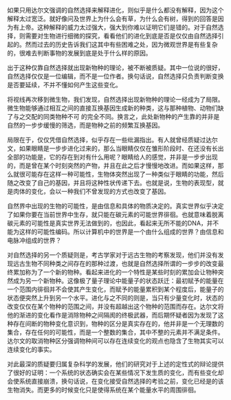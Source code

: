 如果只用达尔文强调的自然选择来解释进化，则似乎是什么都没有解释，因为这个解释太过宽泛。就好像问及世界上为什么会有草，为什么会有树，得到的回答是因为有上帝。这种解释的威力太过强大，强大到你难以证明它们是错的。对于自然选择，则需要对生物进行细微的探究，看看他们的进化到底是否是仅仅由自然选择引起的。然而过去的历史告诉我们这其中有些困难之处，因为微观世界是有些复杂的，很难去判断事物的发展到底是处于什么样的原因。



出于这种仅靠自然选择就出现新物种的理论，被不断被质疑。其中一位说的很好，自然选择仅仅是一位编辑，而不是一位作者。换句话说，自然选择只负责判断变换是否要延续，不并不懂如何产生这些变化。



将视线再次移到微生物，我们发现，自然选择出现新物种的理论一经成为了局限。微生物能够通过相互之间的直接互换基因生成新的种类，这与那种植物、动物们缺了与之交配的同类物种不可 的完全不同。换言之，此处新物种的产生靠的并非是自然的一步步缓慢的筛选，而是物种之前的频繁互换基因。



局限在于，仅仅凭借自然选择，似乎存在一些纰漏指出。有人就曾经质疑过达尔文，如果眼睛是一步步进化过来的，那么当眼睛仅仅在雏形阶段时、在还没有长出全部的功能是，它的存在到对有什么用呢？眼睛给人的感觉，并非是一步步出现的，而是曾在某个时刻突然的产物，并且在此之后才慢慢地改进。而如果这样，那么就很可能存在这样一种可能性，生物体突然出现了一种类似于眼睛的功能，然后随之改变了自己的基因，并且将这种性状传递下去。也就是说，生物的表现型，就是肉体的变化，会以一种我们不曾发现的方式也改变了基因。



自然界中出现的生物的可能性，是由信息和具体的物质决定的。真实世界似乎决定了如果你要在当前世界中生存，就只能在碳元素的可能世界徘徊。也就意味着脱离碳元素的可能性是真实世界无法做到的，也因此，看起来无所不能的DNA，并不能为这样的可能性编码。所以计算机中的世界是一个由什么组成的世界？由信息和电脉冲组成的世界？



对自然选择的另一个质疑则是，考古学家对于远古生物的考察发现，他们并没有发现远古生物不同种类之间存在的那种过渡，也就是自然选择所谓的一步步的改变最终累加称为了一个新的物种。看起来进化的一个特性是某些时刻的累加会让物种突然成为另一个新物种。这像极了量子理论中能量子的状态跃迁：最初赋予的能量在一个范围内徘徊并不会使其产生变化，而赋予的能量累积到某个程度后，能量子的状态便突然上升到另一个水平。进化与之不同的则是，当只有少量变化时，状态的改变仅仅在某个物种的范围之间，并没有超越出这个物种的范围而存在。达尔文将他的渐进的变化看作是消除物种之间隔阂的终极武器，而后期怀疑者因为发现了这种存在间断的物种变化意识到，物种的区分是真实存在的，他并非是一个无理数的集合，存在任何的可能性，而是一个整数的集合，其中不整的元素并不满足条件。达尔文的取消物种区分强调物种间可以存在连续变化的观点也隐含了生物其实可以连续变化的事实。



对此最深的质疑要归属复杂科学的发展，他们的研究对于上述的定性式的辩论提供了很好的证明：一个系统的状态确实会在某些情况下发生质的变化，而有些变化却会使系统直接崩溃，换句话说，在变化接受自然选择的考验之前，变化已经是的该生物消失。而更多的时候变化只是使得系统在某个能量水平的周围徘徊。





